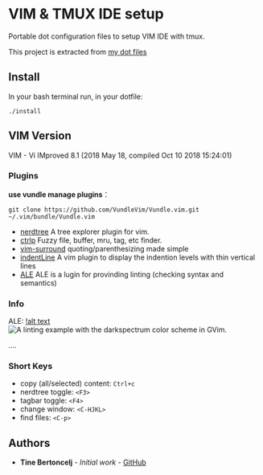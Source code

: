 # VIM & TMUX IDE setup

Portable dot configuration files to setup VIM IDE with tmux.

This project is extracted from [my dot files](https://github.com/axiaoxin/mac-dotfiles)

## Install  

In your bash terminal run, in your dotfile:

    ./install

## VIM Version

VIM - Vi IMproved 8.1 (2018 May 18, compiled Oct 10 2018 15:24:01)

### Plugins

**use vundle manage plugins**：

    git clone https://github.com/VundleVim/Vundle.vim.git ~/.vim/bundle/Vundle.vim

- [nerdtree](https://github.com/scrooloose/nerdtree) A tree explorer plugin for vim.
- [ctrlp](https://github.com/kien/ctrlp.vim) Fuzzy file, buffer, mru, tag, etc finder.
- [vim-surround](https://github.com/tpope/vim-surround) quoting/parenthesizing made simple
- [indentLine](https://github.com/Yggdroot/indentLine) A vim plugin to display the indention levels with thin vertical lines
- [ALE](https://github.com/w0rp/ale) ALE is a lugin for provinding linting (checking syntax and semantics)

### Info
ALE:
[!alt text](https://raw.githubusercontent.com/w0rp/ale/master/img/example.gif)
<img src="img/example.gif?raw=true" alt="A linting example with the darkspectrum color scheme in GVim." title="A linting example with the darkspectrum color scheme in GVim.">

....
### Short Keys

- copy (all/selected) content: `Ctrl+c`
- nerdtree toggle: `<F3>`
- tagbar toggle: `<F4>`
- change window: `<C-HJKL>`
- find files: `<C-p>`

## Authors

* **Tine Bertoncelj** - *Initial work* - [GitHub](https://github.com/bertoncelj)

